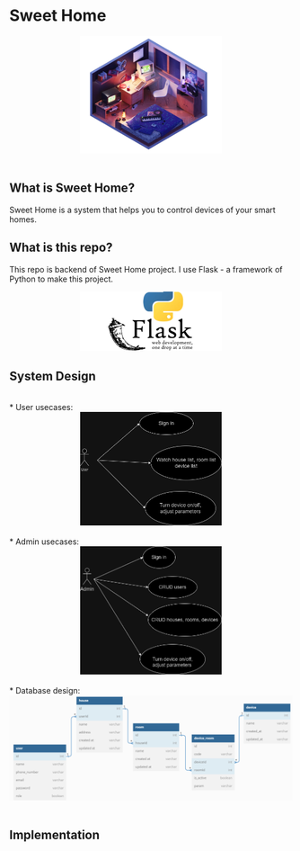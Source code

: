 # Sweet Home

<div align="center">
<img src="./images/bedroom.png" style="width:50%">
<br/>
<br/>
</div>

## What is Sweet Home?

Sweet Home is a system that helps you to control devices of your smart homes.

## What is this repo?

This repo is backend of Sweet Home project. I use Flask - a framework of Python to make this project.

<div align="center">
<img src="./images/flask.webp" style="width:50%">
</div>

## System Design

<br/>
* User usecases:
<br/>
<div align="center">
<img src="./images/user_usecase.png" style="width:50%">
</div>
<br/>
* Admin usecases:
<br/>
<div align="center">
<img src="./images/admin_usecase.png" style="width:50%">
</div>
<br/>
* Database design:
<br/>
<div align="center">
<img src="./images/database_design.png">
</div>
<br/>

## Implementation
